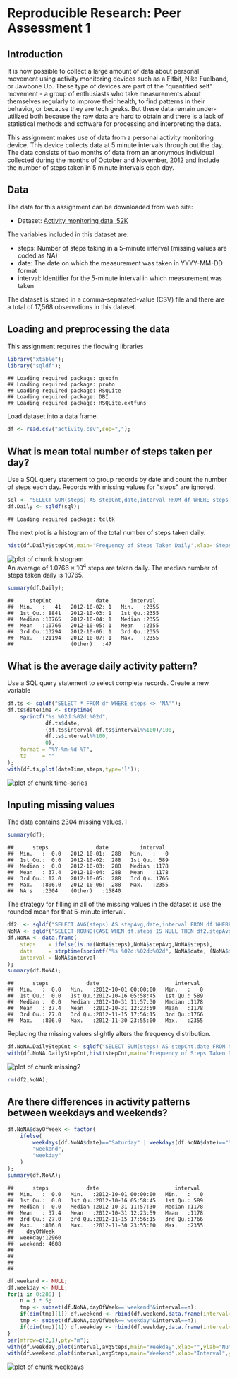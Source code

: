 # Reproducible Research: Peer Assessment 1
## Introduction

It is now possible to collect a large amount of data about personal movement using activity monitoring devices such as a Fitbit, Nike Fuelband, or Jawbone Up. These type of devices are part of the "quantified self" movement - a group of enthusiasts who take measurements about themselves regularly to improve their health, to find patterns in their behavior, or because they are tech geeks. But these data remain under-utilized both because the raw data are hard to obtain and there is a lack of statistical methods and software for processing and interpreting the data.

This assignment makes use of data from a personal activity monitoring device. This device collects data at 5 minute intervals through out the day. The data consists of two months of data from an anonymous individual collected during the months of October and November, 2012 and include the number of steps taken in 5 minute intervals each day.

## Data

The data for this assignment can be downloaded from web site:

*   Dataset: [Activity monitoring data, 52K](https://d396qusza40orc.cloudfront.net/repdata%2Fdata%2Factivity.zip)

The variables included in this dataset are:

*   steps: Number of steps taking in a 5-minute interval (missing values are coded as NA)
*   date: The date on which the measurement was taken in YYYY-MM-DD format
*   interval: Identifier for the 5-minute interval in which measurement was taken

The dataset is stored in a comma-separated-value (CSV) file and there are a total of 17,568 observations in this dataset.

## Loading and preprocessing the data

This assignment requires the floowing libraries

```r
library("xtable");
library("sqldf");
```

```
## Loading required package: gsubfn
## Loading required package: proto
## Loading required package: RSQLite
## Loading required package: DBI
## Loading required package: RSQLite.extfuns
```
Load dataset into a data frame.

```r
df <- read.csv("activity.csv",sep=",");
```

## What is mean total number of steps taken per day?

Use a SQL query statement to group records by date and count the number of steps each day. Records with missing values for "steps" are ignored. 

```r
sql <- "SELECT SUM(steps) AS stepCnt,date,interval FROM df WHERE steps <> 'NA' GROUP BY date";
df.Daily <- sqldf(sql);
```

```
## Loading required package: tcltk
```
The next plot is a histogram of the total number of steps taken daily.

```r
hist(df.Daily$stepCnt,main='Frequency of Steps Taken Daily',xlab='Steps');
```

<img src="figure/histogram.png" title="plot of chunk histogram" alt="plot of chunk histogram" style="display: block; margin: auto;" />
An average of 1.0766 &times; 10<sup>4</sup> steps are taken daily. The median number of steps taken daily is 10765.

```r
summary(df.Daily);
```

```
##     stepCnt              date       interval   
##  Min.   :   41   2012-10-02: 1   Min.   :2355  
##  1st Qu.: 8841   2012-10-03: 1   1st Qu.:2355  
##  Median :10765   2012-10-04: 1   Median :2355  
##  Mean   :10766   2012-10-05: 1   Mean   :2355  
##  3rd Qu.:13294   2012-10-06: 1   3rd Qu.:2355  
##  Max.   :21194   2012-10-07: 1   Max.   :2355  
##                  (Other)   :47
```

## What is the average daily activity pattern?

Use a SQL query statement to select complete records. Create a new variable 

```r
df.ts <- sqldf("SELECT * FROM df WHERE steps <> 'NA'");
df.ts$dateTime <- strptime(
    sprintf("%s %02d:%02d:%02d", 
            df.ts$date, 
            (df.ts$interval-df.ts$interval%%100)/100, 
            df.ts$interval%%100, 
            0),
    format = "%Y-%m-%d %T", 
    tz     = ""
); 
with(df.ts,plot(dateTime,steps,type='l'));
```

<img src="figure/time-series.png" title="plot of chunk time-series" alt="plot of chunk time-series" style="display: block; margin: auto;" />

## Inputing missing values

The data contains 2304 missing values.  I

```r
summary(df);
```

```
##      steps               date          interval   
##  Min.   :  0.0   2012-10-01:  288   Min.   :   0  
##  1st Qu.:  0.0   2012-10-02:  288   1st Qu.: 589  
##  Median :  0.0   2012-10-03:  288   Median :1178  
##  Mean   : 37.4   2012-10-04:  288   Mean   :1178  
##  3rd Qu.: 12.0   2012-10-05:  288   3rd Qu.:1766  
##  Max.   :806.0   2012-10-06:  288   Max.   :2355  
##  NA's   :2304    (Other)   :15840
```
The strategy for filling in all of the missing values in the dataset is use the rounded mean for that 5-minute interval.

```r
df2  <- sqldf("SELECT AVG(steps) AS stepAvg,date,interval FROM df WHERE steps <> 'NA' GROUP BY interval");
NoNA <- sqldf("SELECT ROUND(CASE WHEN df.steps IS NULL THEN df2.stepAvg ELSE df.steps END,0) AS steps,df2.stepAvg,df.date,df.interval FROM df JOIN df2 ON df.interval=df2.interval")
df.NoNA <- data.frame(
    steps    = ifelse(is.na(NoNA$steps),NoNA$stepAvg,NoNA$steps),
    date     = strptime(sprintf("%s %02d:%02d:%02d", NoNA$date, (NoNA$interval-NoNA$interval%%100)/100, NoNA$interval%%100, 0),format="%Y-%m-%d %T", tz=""),
    interval = NoNA$interval
);
summary(df.NoNA);
```

```
##      steps            date                        interval   
##  Min.   :  0.0   Min.   :2012-10-01 00:00:00   Min.   :   0  
##  1st Qu.:  0.0   1st Qu.:2012-10-16 05:58:45   1st Qu.: 589  
##  Median :  0.0   Median :2012-10-31 11:57:30   Median :1178  
##  Mean   : 37.4   Mean   :2012-10-31 12:23:59   Mean   :1178  
##  3rd Qu.: 27.0   3rd Qu.:2012-11-15 17:56:15   3rd Qu.:1766  
##  Max.   :806.0   Max.   :2012-11-30 23:55:00   Max.   :2355
```
Replacing the missing values slightly alters the frequency distribution.

```r
df.NoNA.DailyStepCnt <- sqldf("SELECT SUM(steps) AS stepCnt,date FROM NoNA GROUP BY date");
with(df.NoNA.DailyStepCnt,hist(stepCnt,main='Frequency of Steps Taken Daily',xlab='Steps'));
```

<img src="figure/missing2.png" title="plot of chunk missing2" alt="plot of chunk missing2" style="display: block; margin: auto;" />

```r
rm(df2,NoNA);
```

## Are there differences in activity patterns between weekdays and weekends?


```r
df.NoNA$dayOfWeek <- factor( 
    ifelse( 
        weekdays(df.NoNA$date)=="Saturday" | weekdays(df.NoNA$date)=="Sunday",
        "weekend",
        "weekday"
    )
);
summary(df.NoNA);
```

```
##      steps            date                        interval   
##  Min.   :  0.0   Min.   :2012-10-01 00:00:00   Min.   :   0  
##  1st Qu.:  0.0   1st Qu.:2012-10-16 05:58:45   1st Qu.: 589  
##  Median :  0.0   Median :2012-10-31 11:57:30   Median :1178  
##  Mean   : 37.4   Mean   :2012-10-31 12:23:59   Mean   :1178  
##  3rd Qu.: 27.0   3rd Qu.:2012-11-15 17:56:15   3rd Qu.:1766  
##  Max.   :806.0   Max.   :2012-11-30 23:55:00   Max.   :2355  
##    dayOfWeek    
##  weekday:12960  
##  weekend: 4608  
##                 
##                 
##                 
## 
```

```r
df.weekend <- NULL;
df.weekday <- NULL;
for(i in 0:288) {
    n = i * 5;
    tmp <- subset(df.NoNA,dayOfWeek=='weekend'&interval==n);
    if(dim(tmp)[1]) df.weekend <- rbind(df.weekend,data.frame(interval=n, avgSteps=mean(tmp$steps)));
    tmp <- subset(df.NoNA,dayOfWeek=='weekday'&interval==n);
    if(dim(tmp)[1]) df.weekday <- rbind(df.weekday,data.frame(interval=n, avgSteps=mean(tmp$steps)));
}
par(mfrow=c(2,1),pty="m");
with(df.weekday,plot(interval,avgSteps,main="Weekday",xlab="",ylab="Number of Steps",type="l"));
with(df.weekend,plot(interval,avgSteps,main="Weekend",xlab="Interval",ylab="Number of Steps",type="l"));
```

<img src="figure/weekdays.png" title="plot of chunk weekdays" alt="plot of chunk weekdays" style="display: block; margin: auto;" />

